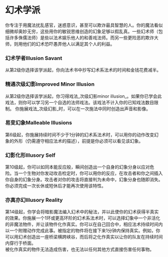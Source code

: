 # 幻术学派

&#x20;   你专注于用魔法扰乱感官，迷惑意识，甚至可以欺诈最具智慧的人。你的魔法看似细微却奥妙无穷，这些用你的敏锐思维创造的幻象足够以假乱真。一些幻术师（包括许多侏儒法师）是些以法术娱乐他人的和善戏法师。而另一些更险恶的欺诈大师，则用他们的幻术恐吓愚弄他人以满足其个人的利益。

### **幻术学者Illusion Savant**

&#x20;   从第2级你选择该学派起，你向法术书中抄写幻术系法术的时间和金钱花费减半。

### **精通次级幻影Improved Minor Illusion**

&#x20;   从第2级你选择该学派起，你习得戏法_次级幻影minor illusion_。如果你已学会此戏法，则你可以学习另一个自选的法师戏法。该戏法不计入你的已知戏法数目限制。    你施展戏法_次级幻影_时，可以在一次施法中同时创造出声音和影像。

### **易变幻象Malleable Illusions**

&#x20;   第6级起，你施展持续时间不少于1分钟的幻术系法术时，可以用你的动作改变幻象的外形（仍需遵守相应法术的描述），前提是你必须可以看见该幻象。

### **幻影化形Illusory Self**

&#x20;   第10级起，你可以如同本能反应般，瞬间创造出一个自身的幻象分身以应对危险。当一个生物对你发动攻击检定时，你可以用你的反应，在攻击者和你之间插入你自身的幻象分身。攻击者对你的攻击将直接判为未命中，幻象分身也随即消失。\
&#x20;   你必须完成一次长休或短休后才能再次使用该特性。

### **亦真亦幻Illusory Reality**

&#x20;   第14级起，你学会将暗影魔法编入幻术中的秘法，并以此使你的幻术获得半真实的效果。你施展一个1环或更高环阶的幻术系法术时，可以选择幻象中一个非活化的非魔法物件，并让该物件化作真实。你可以在自己回合中，相应法术持续时间内以一个附赠动作完成此事。被指定的物件将在接下来1分钟内保持真实。例如，你可以用幻术创造出一座桥梁横跨峡谷，而后将之化作真实以让你的队友在持续时间内穿行于桥面。\
&#x20;   被化作真实的物件无法造成伤害，也无法以任何其他方式直接伤害任何事物。
